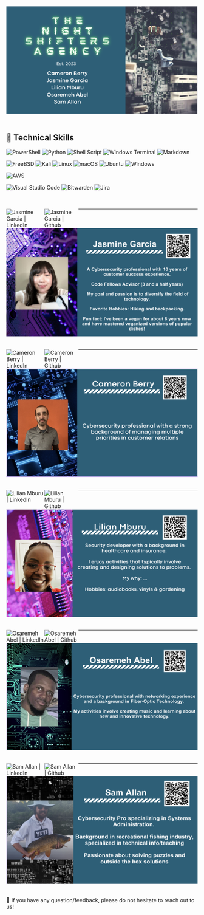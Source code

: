 ![Who are the night shifter agency leaders](https://github.com/TheNightShifters/AcqITTransformation/blob/main/Misc/nightshifters_intro.png)
\
&nbsp;

## 💼 Technical Skills

![PowerShell](https://img.shields.io/badge/PowerShell-%235391FE.svg?style=for-the-badge&logo=powershell&logoColor=white) ![Python](https://img.shields.io/badge/python-3670A0?style=for-the-badge&logo=python&logoColor=ffdd54) ![Shell Script](https://img.shields.io/badge/shell_script-%23121011.svg?style=for-the-badge&logo=gnu-bash&logoColor=white) ![Windows Terminal](https://img.shields.io/badge/Windows%20Terminal-%234D4D4D.svg?style=for-the-badge&logo=windows-terminal&logoColor=white)
![Markdown](https://img.shields.io/badge/markdown-%23000000.svg?style=for-the-badge&logo=markdown&logoColor=white)

![FreeBSD](https://img.shields.io/badge/-FreeBSD-%23870000?style=for-the-badge&logo=freebsd&logoColor=white) ![Kali](https://img.shields.io/badge/Kali-268BEE?style=for-the-badge&logo=kalilinux&logoColor=white) ![Linux](https://img.shields.io/badge/Linux-FCC624?style=for-the-badge&logo=linux&logoColor=black) ![macOS](https://img.shields.io/badge/mac%20os-000000?style=for-the-badge&logo=macos&logoColor=F0F0F0) 	![Ubuntu](https://img.shields.io/badge/Ubuntu-E95420?style=for-the-badge&logo=ubuntu&logoColor=white) ![Windows](https://img.shields.io/badge/Windows-0078D6?style=for-the-badge&logo=windows&logoColor=white) 

![AWS](https://img.shields.io/badge/AWS-%23FF9900.svg?style=for-the-badge&logo=amazon-aws&logoColor=white) 

![Visual Studio Code](https://img.shields.io/badge/Visual%20Studio%20Code-0078d7.svg?style=for-the-badge&logo=visual-studio-code&logoColor=white) ![Bitwarden](https://img.shields.io/badge/bitwarden-%23175DDC.svg?style=for-the-badge&logo=bitwarden&logoColor=white) ![Jira](https://img.shields.io/badge/jira-%230A0FFF.svg?style=for-the-badge&logo=jira&logoColor=white)  
\
&nbsp;

<a href="https://www.linkedin.com/in/jasmineigarcia/"><img align="left" src="https://img.shields.io/badge/linkedin-%230077B5.svg?style=for-the-badge&logo=linkedin&logoColor=white" alt="Jasmine Garcia | LinkedIn" width="100px"/></a> <a href="https://github.com/Jasmine-Garcia" ><img align="left" src="https://img.shields.io/badge/github-%23121011.svg?style=for-the-badge&logo=github&logoColor=white" alt="Jasmine Garcia | Github" width="90px"/></a><hr/>
![About Jazmine Garcia](https://github.com/TheNightShifters/AcqITTransformation/blob/main/Misc/Jasmine_profile.png)
\
&nbsp;

 <a href="https://www.linkedin.com/in/cameron-berry-seattle/"><img align="left" src="https://img.shields.io/badge/linkedin-%230077B5.svg?style=for-the-badge&logo=linkedin&logoColor=white" alt="Cameron Berry | LinkedIn" width="100px"/></a> <a href="https://github.com/CamBerry1" ><img align="left" src="https://img.shields.io/badge/github-%23121011.svg?style=for-the-badge&logo=github&logoColor=white" alt="Cameron Berry | Github" width="90px"/></a><hr/>
![About Cameron Berry](https://github.com/TheNightShifters/AcqITTransformation/blob/main/Misc/Cam_profile.png)
\
&nbsp;

 <a href="https://www.linkedin.com/in/lilianmburu/"><img align="left" src="https://img.shields.io/badge/linkedin-%230077B5.svg?style=for-the-badge&logo=linkedin&logoColor=white" alt="Lilian Mburu | LinkedIn" width="100px"/></a> <a href="https://github.com/OddGarden" ><img align="left" src="https://img.shields.io/badge/github-%23121011.svg?style=for-the-badge&logo=github&logoColor=white" alt="Lilian Mburu | Github" width="90px"/></a><hr/>
![About Lilian Mburu](https://github.com/TheNightShifters/AcqITTransformation/blob/main/Misc/Lilian_profile.png)
\
&nbsp;

 <a href="https://www.linkedin.com/in/osaremehabel/"><img align="left" src="https://img.shields.io/badge/linkedin-%230077B5.svg?style=for-the-badge&logo=linkedin&logoColor=white" alt="Osaremeh Abel | LinkedIn" width="100px"/></a> <a href="https://github.com/ashard79" ><img align="left" src="https://img.shields.io/badge/github-%23121011.svg?style=for-the-badge&logo=github&logoColor=white" alt="Osaremeh Abel | Github" width="90px"/></a><hr/>
![About Osaremeh Abel](https://github.com/TheNightShifters/AcqITTransformation/blob/main/Misc/Oz_profile.png)
\
&nbsp;

 <a href="https://www.linkedin.com/in/samuel-allan-26652a262/"><img align="left" src="https://img.shields.io/badge/linkedin-%230077B5.svg?style=for-the-badge&logo=linkedin&logoColor=white" alt="Sam Allan | LinkedIn" width="100px"/></a> <a href="https://github.com/theSam1998" ><img align="left" src="https://img.shields.io/badge/github-%23121011.svg?style=for-the-badge&logo=github&logoColor=white" alt="Sam Allan | Github" width="90px"/></a><hr/>
![About Sam Allan](https://github.com/TheNightShifters/AcqITTransformation/blob/main/Misc/Sam_profile.png)
\
&nbsp;

💬 If you have any question/feedback, please do not hesitate to reach out to us!
